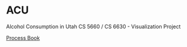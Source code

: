 # ACU
Alcohol Consumption in Utah CS 5660 / CS 6630 - Visualization Project

[Process Book](https://docs.google.com/document/d/1U0JzOZ2TzuN6nhOONp8FE4HzFNcCm6SThRVvbshvRIA/edit?usp=sharing)

